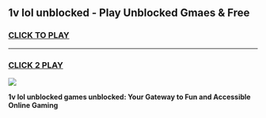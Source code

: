 
## 1v lol unblocked - Play Unblocked Gmaes & Free
<h3>
<a href="https://news.freeplayer.one?title=1v_lol_unblocked&ref=16F">CLICK TO PLAY</a></h3>
<hr>

<h3>
<a href="https://news.freeplayer.one?title=1v_lol_unblocked&ref=16F">CLICK 2 PLAY</a>
  
</h3>

<a href="https://news.freeplayer.one?title=1v_lol_unblocked&ref=16F/"><img src="https://clearcache.store/games.png"></a>


**1v lol unblocked games unblocked: Your Gateway to Fun and Accessible Online Gaming**
